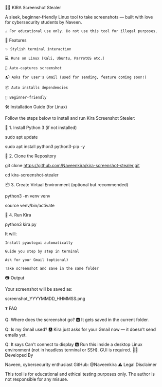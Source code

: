 🕵️‍♂️ KIRA Screenshot Stealer

A sleek, beginner-friendly Linux tool to take screenshots — built with love for cybersecurity students by Naveen.

    ⚠️ For educational use only. Do not use this tool for illegal purposes.

🚀 Features

    ✨ Stylish terminal interaction

    💻 Runs on Linux (Kali, Ubuntu, ParrotOS etc.)

    📸 Auto-captures screenshot

    📬 Asks for user's Gmail (used for sending, feature coming soon!)

    📦 Auto installs dependencies

    🧠 Beginner-friendly

🛠️ Installation Guide (for Linux)

Follow the steps below to install and run Kira Screenshot Stealer:

🐍 1. Install Python 3 (if not installed)


sudo apt update

sudo apt install python3 python3-pip -y

🔗 2. Clone the Repository

git clone https://github.com/Naveenkira/kira-screenshot-stealer.git

cd kira-screenshot-stealer


📦 3. Create Virtual Environment (optional but recommended)


python3 -m venv venv

source venv/bin/activate

🚀 4. Run Kira


python3 kira.py

It will:

    Install pyautogui automatically

    Guide you step by step in terminal

    Ask for your Gmail (optional)

    Take screenshot and save in the same folder

📷 Output

Your screenshot will be saved as:

screenshot_YYYYMMDD_HHMMSS.png

❓ FAQ

Q: Where does the screenshot go?
🅰️ It gets saved in the current folder.

Q: Is my Gmail used?
🅰️ Kira just asks for your Gmail now — it doesn’t send emails yet.

Q: It says Can't connect to display
🅰️ Run this inside a desktop Linux environment (not in headless terminal or SSH). GUI is required.
👨‍💻 Developed By

Naveen, cybersecurity enthusiast
GitHub: @Naveenkira
⚠️ Legal Disclaimer

This tool is for educational and ethical testing purposes only. The author is not responsible for any misuse.
